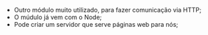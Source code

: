 * Outro módulo muito utilizado, para fazer comunicação via HTTP;
* O múdulo já vem com o Node;
* Pode criar um servidor que serve páginas web para nós;